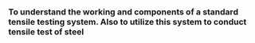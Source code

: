 ### To understand the working and components of a standard tensile testing system. Also to utilize this system to conduct tensile test of steel
